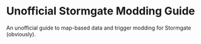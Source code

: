 # Unofficial Stormgate Modding Guide
An unofficial guide to map-based data and trigger modding for Stormgate (obviously).
